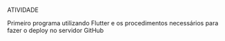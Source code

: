 ATIVIDADE


 Primeiro programa utilizando Flutter e os procedimentos necessários para fazer o deploy no servidor GitHub

